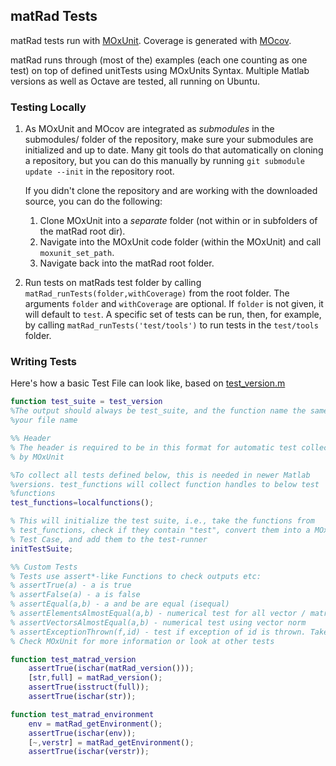 ## matRad Tests
matRad tests run with [MOxUnit](https://github.com/MOxUnit/MOxUnit). Coverage is generated with [MOcov](https://github.com/MOcov/MOcov).

matRad runs through (most of the) examples (each one counting as one test) on top of defined unitTests using MOxUnits Syntax.
Multiple Matlab versions as well as Octave are tested, all running on Ubuntu.

### Testing Locally
1. As MOxUnit and MOcov are integrated as *submodules* in the submodules/ folder of the repository, make sure your submodules are initialized and up to date. Many git tools do that automatically on cloning a repository, but you can do this manually by running `git submodule update --init` in the repository root. 
   
   If you didn't clone the repository and are working with the downloaded source, you can do the following:
   1. Clone MOxUnit into a *separate* folder (not within or in subfolders of the matRad root dir).
   2. Navigate into the MOxUnit code folder (within the MOxUnit) and call `moxunit_set_path`.
   3. Navigate back into the matRad root folder.
2. Run tests on matRads test folder by calling `matRad_runTests(folder,withCoverage)` from the root folder. The arguments `folder` and `withCoverage` are optional. If `folder` is not given, it will default to `test`. A specific set of tests can be run, then, for example, by calling `matRad_runTests('test/tools')` to run tests in the `test/tools` folder.

### Writing Tests
Here's how a basic Test File can look like, based on [test_version.m](tools/test_version.m)
```matlab
function test_suite = test_version
%The output should always be test_suite, and the function name the same as
%your file name

%% Header
% The header is required to be in this format for automatic test collection
% by MOxUnit

%To collect all tests defined below, this is needed in newer Matlab
%versions. test_functions will collect function handles to below test
%functions
test_functions=localfunctions(); 

% This will initialize the test suite, i.e., take the functions from
% test_functions, check if they contain "test", convert them into a MOxUnit
% Test Case, and add them to the test-runner
initTestSuite;

%% Custom Tests
% Tests use assert*-like Functions to check outputs etc:
% assertTrue(a) - a is true
% assertFalse(a) - a is false
% assertEqual(a,b) - a and be are equal (isequal)
% assertElementsAlmostEqual(a,b) - numerical test for all vector / matrix elements. Has Additional arguments for absolute / relative tolerance 
% assertVectorsAlmostEqual(a,b) - numerical test using vector norm
% assertExceptionThrown(f,id) - test if exception of id is thrown. Take care of Octave issues with exception id (or don't provide id)
% Check MOxUnit for more information or look at other tests

function test_matrad_version
    assertTrue(ischar(matRad_version()));
    [str,full] = matRad_version();
    assertTrue(isstruct(full));
    assertTrue(ischar(str));

function test_matrad_environment
    env = matRad_getEnvironment();
    assertTrue(ischar(env));
    [~,verstr] = matRad_getEnvironment();
    assertTrue(ischar(verstr));
```
